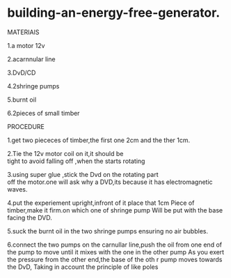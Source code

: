 # building-an-energy-free-generator.
 MATERIAlS

1.a motor 12v

2.acarnnular line

3.DvD/CD

4.2shringe pumps

5.burnt oil
 
6.2pieces of small timber

PROCEDURE 

1.get two piececes of timber,the first one 
  2cm and the ther 1cm.

2.Tie the 12v motor coil on it,it should be  
  tight to avoid falling off ,when the starts rotating

3.using super glue ,stick the Dvd on the rotating part  
  off the motor.one will ask why a DVD,its because it has
  electromagnetic waves.

4.put the experiement upright,infront of it place that 1cm 
  Piece of timber,make it firm.on which one of shringe pump 
  Will be put with the base facing the DVD.

5.suck the burnt oil in the two shringe pumps ensuring no
  air bubbles.

6.connect the two pumps on the carnullar line,push the oil
  from one end of the pump to move until it mixes with the one
  in the other pump
  As you exert the pressure from the other end,the base of the oth
  r pump moves towards the DvD, 
Taking in account the principle of like poles
